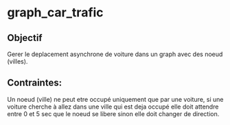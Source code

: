 # graph_car_trafic

## Objectif ##
<enter>
Gerer le deplacement asynchrone de voiture dans un graph avec des noeud (villes).

## Contraintes:
<enter>
Un noeud (ville) ne peut etre occupé uniquement que par une voiture, 
si une voiture cherche à allez dans une ville qui est deja occupé elle doit attendre entre 0 et 5 sec que le noeud se libere sinon
elle doit changer de direction.

